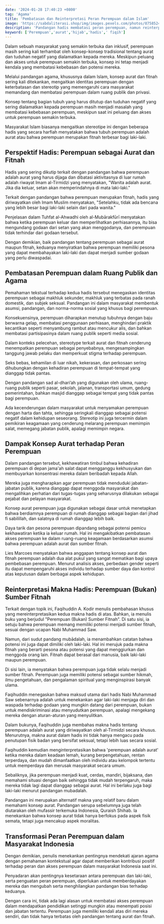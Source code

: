 ```yaml
---
date: '2024-01-28 17:40:23 +0800'
tag: 'Agama'
title: 'Pembatasan dan Reinterpretasi Peran Perempuan dalam Islam'
image: 'https://sabdaliterasi.shop/img/images.pexels.com/photos/8758524/pexels-photo-8758524.jpeg'
description: 'Pandangan hadis membatasi peran perempuan, namun reinterpretasi dan kesetaraan memberi harapan pada kebebasan serta kesetaraan dalam masyarakat Islam.'
keyword: ['Perempuan','aurat','hijab','hadis',' fiqih']
---
```

<p>Dalam sebuah masyarakat yang semakin terbuka dan inklusif, perempuan masih sering kali terhambat oleh konsep-konsep tradisional tentang aurat dan tuduhan negatif yang dialamatkan kepada mereka. Meskipun peluang dan akses untuk perempuan semakin terbuka, konsep ini tetap menjadi kendala yang membatasi kebebasan dan potensi mereka.</p><p>Melalui pandangan agama, khususnya dalam Islam, konsep aurat dan fitnah sering kali ditekankan, mengaitkan identitas perempuan dengan keterbatasan dan stereotip yang memengaruhi cara masyarakat memandang dan membatasi perempuan dalam ruang publik dan privasi.</p><p>Konsep tentang bagian tubuh yang harus ditutup dan tuduhan negatif yang sering dialamatkan kepada perempuan masih menjadi masalah yang membatasi kebebasan perempuan, meskipun saat ini peluang dan akses untuk perempuan semakin terbuka.</p><p>Masyarakat Islam biasanya mengaitkan stereotipe ini dengan beberapa hadis yang secara harfiah menyatakan bahwa tubuh perempuan adalah aurat atau bahwa perempuan merupakan fitnah terbesar bagi laki-laki.</p><h2>Perspektif Hadis: Perempuan sebagai Aurat dan Fitnah</h2><p>Hadis yang sering dikutip terkait dengan pandangan bahwa perempuan adalah aurat yang harus dijaga dan dibatasi aktivitasnya di luar rumah adalah riwayat Imam al-Tirmidzi yang menyatakan, "Wanita adalah aurat. Jika dia keluar, setan akan memperindahnya di mata laki-laki."</p><p>Terkait dengan pandangan bahwa perempuan merupakan fitnah, hadis yang diriwayatkan oleh Imam Muslim menyatakan, "Setelahku, tidak ada bencana yang lebih besar bagi laki-laki selain dari pada wanita."</p><p>Penjelasan dalam Tuhfat al-Ahwadhi oleh al-Mubārakfūrī menyatakan bahwa ketika perempuan keluar dan memperlihatkan perhiasannya, itu bisa mengundang godaan dari setan yang akan menggodanya, dan perempuan tidak terhindar dari godaan tersebut.</p><p>Dengan demikian, baik pandangan tentang perempuan sebagai aurat maupun fitnah, keduanya menyiratkan bahwa perempuan memiliki pesona yang dapat membahayakan laki-laki dan dapat menjadi sumber godaan yang perlu diwaspadai.</p><h2>Pembatasan Perempuan dalam Ruang Publik dan Agama</h2><p>Pemahaman tekstual terhadap kedua hadis tersebut menegaskan identitas perempuan sebagai makhluk sekunder, makhluk yang terbatas pada ranah domestik, dan subjek seksual. Pandangan ini dalam masyarakat membentuk asumsi, pandangan, dan norma-norma sosial yang khusus bagi perempuan.</p><p>Konsekuensinya, perempuan diharapkan menutup tubuhnya dengan baju berwarna gelap, membatasi penggunaan perhiasan, menghindari praktik kecantikan seperti menyambung rambut atau mencukur alis, dan bahkan membatasi partisipasinya dalam ruang publik seperti media sosial.</p><p>Dalam konteks pelecehan, stereotype terkait aurat dan fitnah cenderung menempatkan perempuan sebagai penyebabnya, mengesampingkan tanggung jawab pelaku dan memperkuat stigma terhadap perempuan.</p><p>Seks bebas, kehamilan di luar nikah, kekerasan, dan perkosaan sering dihubungkan dengan kehadiran perempuan di tempat-tempat yang dianggap tidak pantas.</p><p>Dengan pandangan sad al-dhari’ah yang digunakan oleh ulama, ruang-ruang publik seperti pasar, sekolah, jalanan, transportasi umum, gedung pemerintahan, bahkan masjid dianggap sebagai tempat yang tidak pantas bagi perempuan.</p><p>Ada kecenderungan dalam masyarakat untuk menyamakan perempuan dengan harta dan tahta, sehingga seringkali dianggap sebagai potensi negatif dalam kehidupan seseorang. Stereotip ini juga tercermin dalam pemikiran keagamaan yang cenderung melarang perempuan memimpin salat, memegang jabatan publik, apalagi memimpin negara.</p><h2>Dampak Konsep Aurat terhadap Peran Perempuan</h2><p>Dalam pandangan tersebut, kekhawatiran timbul bahwa kehadiran perempuan di depan jama'ah salat dapat mengganggu kekhusyukan dan membuyarkan konsentrasi mereka dalam beribadah kepada Allah.</p><p>Mereka juga mengharapkan agar perempuan tidak menduduki jabatan-jabatan publik, karena dianggap dapat menggoda masyarakat dan mengalihkan perhatian dari tugas-tugas yang seharusnya dilakukan sebagai pejabat dan pelayan masyarakat.</p><p>Konsep aurat perempuan juga digunakan sebagai dasar untuk menetapkan bahwa berdiamnya perempuan di rumah dianggap sebagai bagian dari jihad fi sabilillah, dan salatnya di rumah dianggap lebih baik.</p><p>Daya tarik dan pesona perempuan dipandang sebagai potensi pemicu kekhawatiran ketika ia keluar rumah. Hal ini mengakibatkan pembatasan akses perempuan ke dalam ruang-ruang keagamaan berdasarkan asumsi bahwa perempuan adalah aurat dan sumber fitnah.</p><p>Lies Marcoes menyatakan bahwa anggapan tentang konsep aurat dan fitnah perempuan adalah dua alat pukul yang sangat mematikan bagi upaya pembebasan perempuan. Menurut analisis akses, perbedaan gender seperti itu dapat mempengaruhi akses individu terhadap sumber daya dan kontrol atas keputusan dalam berbagai aspek kehidupan.</p><h2>Reinterpretasi Makna Hadis: Perempuan (Bukan) Sumber Fitnah</h2><p>Terkait dengan topik ini, Faqihuddin A. Kodir menulis pembahasan khusus yang mereinterpretasikan kedua makna hadis di atas. Bahkan, ia menulis buku yang berjudul "Perempuan (Bukan) Sumber Fitnah". Di satu sisi, ia setuju bahwa perempuan memang memiliki potensi menjadi sumber fitnah, sesuai dengan ucapan Nabi Muhammad Saw.</p><p>Namun, dari sudut pandang mubādalah, ia menambahkan catatan bahwa potensi ini juga dapat dimiliki oleh laki-laki. Hal ini merujuk pada makna fitnah yang berarti pesona atau potensi yang dapat menggiurkan dan menggoda orang lain. Fitnah dapat berasal dari manusia, baik laki-laki maupun perempuan.</p><p>Di sisi lain, ia menyatakan bahwa perempuan juga tidak selalu menjadi sumber fitnah. Perempuan juga memiliki potensi sebagai sumber hikmah, ilmu pengetahuan, dan pengalaman spiritual yang menginspirasi banyak ulama.</p><p>Faqihuddin menegaskan bahwa maksud utama dari hadis Nabi Muhammad Saw sebenarnya adalah untuk menekankan agar laki-laki menjaga diri dan waspada terhadap godaan yang mungkin datang dari perempuan, bukan untuk mendiskriminasi atau menyudutkan perempuan, apalagi mengekang mereka dengan aturan-aturan yang menyulitkan.</p><p>Dalam bukunya, Faqihuddin juga membahas makna hadis tentang perempuan adalah aurat yang diriwayatkan oleh al-Tirmidzi secara khusus. Menurutnya, makna aurat dalam hadis ini tidak hanya mengacu pada penutupan fisik badan yang bersifat seksual, tetapi lebih luas secara sosial.</p><p>Faqihuddin kemudian menginterpretasikan bahwa 'perempuan adalah aurat' ketika mereka dalam keadaan lemah, kurang berpengetahuan, rentan terperdaya, dan mudah dimanfaatkan oleh individu atau kelompok tertentu untuk memperdaya dan merusak masyarakat secara umum.</p><p>Sebaliknya, jika perempuan menjadi kuat, cerdas, mandiri, bijaksana, dan memahami situasi dengan baik sehingga tidak mudah terpengaruh, maka mereka tidak lagi dapat dianggap sebagai aurat. Hal ini berlaku juga bagi laki-laki menurut pandangan mubadalah.</p><p>Pandangan ini merupakan alternatif makna yang relatif baru dalam memahami konsep aurat. Pandangan serupa sebelumnya juga telah diutarakan oleh mufassir terkemuka Indonesia, Quraish Shihab. Ia menekankan bahwa konsep aurat tidak hanya berfokus pada aspek fisik semata, tetapi juga mencakup aspek moralitas.</p><h2>Transformasi Peran Perempuan dalam Masyarakat Indonesia</h2><p>Dengan demikian, penulis menekankan pentingnya mendekati ajaran agama dengan pemahaman kontekstual agar dapat memberikan kontribusi positif terhadap peran dan akses perempuan dalam masyarakat Indonesia saat ini.</p><p>Penyadaran akan pentingnya kesetaraan antara perempuan dan laki-laki, serta penguatan peran perempuan, diperlukan untuk memberdayakan mereka dan mengubah serta menghilangkan pandangan bias terhadap keduanya.</p><p>Dengan cara ini, tidak ada lagi alasan untuk membatasi akses perempuan dalam mendapatkan pendidikan setinggi mungkin atau menempati posisi dan jabatan tertentu. Perempuan juga memiliki kendali atas diri mereka sendiri, dan tidak hanya terbatas oleh pandangan tentang aurat dan fitnah. </p>
